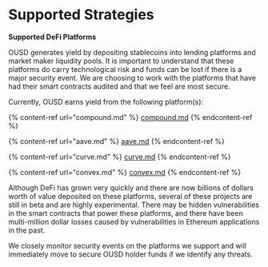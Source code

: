 # Supported Strategies

**Supported DeFi Platforms**

OUSD generates yield by depositing stablecoins into lending platforms and market maker liquidity pools. It is important to understand that these platforms do carry technological risk and funds can be lost if there is a major security event. We are choosing to work with the platforms that have had their smart contracts audited and that we feel are most secure.

Currently, OUSD earns yield from the following platform(s):

{% content-ref url="compound.md" %}
[compound.md](compound.md)
{% endcontent-ref %}

{% content-ref url="aave.md" %}
[aave.md](aave.md)
{% endcontent-ref %}

{% content-ref url="curve.md" %}
[curve.md](curve.md)
{% endcontent-ref %}

{% content-ref url="convex.md" %}
[convex.md](convex.md)
{% endcontent-ref %}

Although DeFi has grown very quickly and there are now billions of dollars worth of value deposited on these platforms, several of these projects are still in beta and are highly experimental. There may be hidden vulnerabilities in the smart contracts that power these platforms, and there have been multi-million dollar losses caused by vulnerabilities in Ethereum applications in the past.

We closely monitor security events on the platforms we support and will immediately move to secure OUSD holder funds if we identify any threats.
